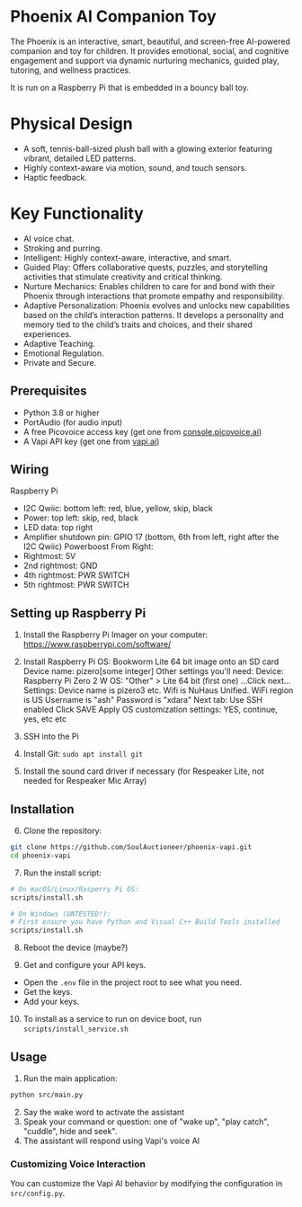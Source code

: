 # Phoenix AI Companion Toy

The Phoenix is an interactive, smart, beautiful, and screen-free AI-powered companion and toy for children. It provides emotional, social, and cognitive engagement and support via dynamic nurturing mechanics, guided play, tutoring, and wellness practices. 

It is run on a Raspberry Pi that is embedded in a bouncy ball toy.


# Physical Design
- A soft, tennis-ball-sized plush ball with a glowing exterior featuring vibrant, detailed LED patterns.
- Highly context-aware via motion, sound, and touch sensors.
- Haptic feedback.


# Key Functionality
- AI voice chat.
- Stroking and purring.
- Intelligent: Highly context-aware, interactive, and smart.
- Guided Play: Offers collaborative quests, puzzles, and storytelling activities that stimulate creativity and critical thinking.
- Nurture Mechanics: Enables children to care for and bond with their Phoenix through interactions that promote empathy and responsibility.
- Adaptive Personalization: Phoenix evolves and unlocks new capabilities based on the child’s interaction patterns. It develops a personality and memory tied to the child’s traits and choices, and their shared experiences.
- Adaptive Teaching.
- Emotional Regulation.
- Private and Secure.


## Prerequisites

- Python 3.8 or higher
- PortAudio (for audio input)
- A free Picovoice access key (get one from [console.picovoice.ai](https://console.picovoice.ai))
- A Vapi API key (get one from [vapi.ai](https://vapi.ai))

## Wiring 
Raspberry Pi
- I2C Qwiic: bottom left: red, blue, yellow, skip, black
- Power: top left: skip, red, black
- LED data: top right
- Amplifier shutdown pin: GPIO 17 (bottom, 6th from left, right after the I2C Qwiic)
Powerboost From Right:
- Rightmost: 5V
- 2nd rightmost: GND
- 4th rightmost: PWR SWITCH
- 5th rightmost: PWR SWITCH


## Setting up Raspberry Pi

1. Install the Raspberry Pi Imager on your computer: https://www.raspberrypi.com/software/
2. Install Raspberry Pi OS: Bookworm Lite 64 bit image onto an SD card
  Device name: pizero[some integer]
  Other settings you'll need: 
  Device: Raspberry Pi Zero 2 W
  OS: "Other" > Lite 64 bit (first one)
  ...Click next... 
  Settings: 
  Device name is pizero3 etc.
  Wifi is NuHaus Unified.
  WiFi region is US
  Username is "ash"
  Password is "xdara"
  Next tab: Use SSH enabled
  Click SAVE
  Apply OS customization settings: YES, continue, yes, etc etc

3. SSH into the Pi
4. Install Git: `sudo apt install git`
5. Install the sound card driver if necessary (for Respeaker Lite, not needed for Respeaker Mic Array)


## Installation

6. Clone the repository:
```bash
git clone https://github.com/SoulAuctioneer/phoenix-vapi.git
cd phoenix-vapi
```

7. Run the install script:
```bash
# On macOS/Linux/Rasperry Pi OS:
scripts/install.sh

# On Windows (UNTESTED!):
# First ensure you have Python and Visual C++ Build Tools installed
scripts/install.sh
```

8. Reboot the device (maybe?)

9. Get and configure your API keys. 
  - Open the `.env` file in the project root to see what you need.
  - Get the keys.
  - Add your keys.

10. To install as a service to run on device boot, run `scripts/install_service.sh`

## Usage

1. Run the main application:
```bash
python src/main.py
```

2. Say the wake word to activate the assistant
3. Speak your command or question: one of "wake up", "play catch", "cuddle", hide and seek".
4. The assistant will respond using Vapi's voice AI

### Customizing Voice Interaction

You can customize the Vapi AI behavior by modifying the configuration in `src/config.py`.
